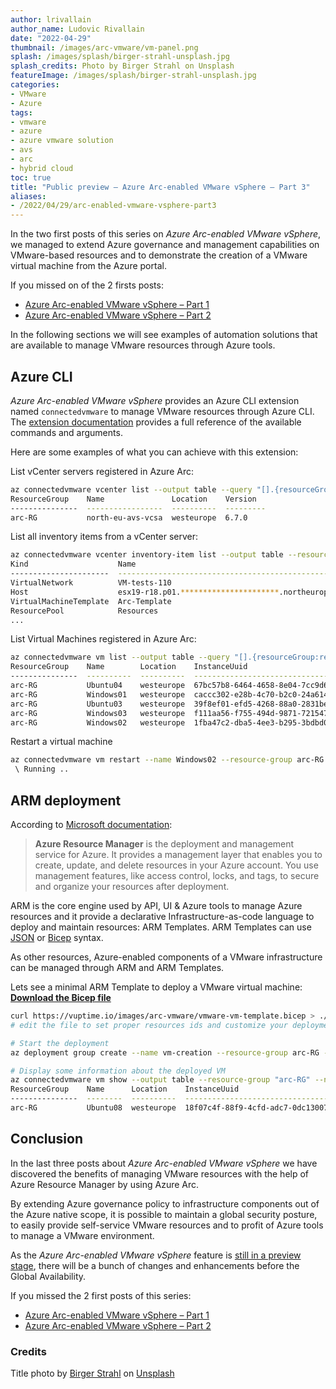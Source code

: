 ```yaml
---
author: lrivallain
author_name: Ludovic Rivallain
date: "2022-04-29"
thumbnail: /images/arc-vmware/vm-panel.png
splash: /images/splash/birger-strahl-unsplash.jpg
splash_credits: Photo by Birger Strahl on Unsplash
featureImage: /images/splash/birger-strahl-unsplash.jpg
categories:
- VMware
- Azure
tags:
- vmware
- azure
- azure vmware solution
- avs
- arc
- hybrid cloud
toc: true
title: "Public preview – Azure Arc-enabled VMware vSphere – Part 3"
aliases:
- /2022/04/29/arc-enabled-vmware-vsphere-part3
---
```


In the two first posts of this series on *Azure Arc-enabled VMware vSphere*, we managed to extend Azure governance and management capabilities on VMware-based resources and to demonstrate the creation of a VMware virtual machine from the Azure portal.

If you missed on of the 2 firsts posts:

* [Azure Arc-enabled VMware vSphere – Part 1](/2022/04/25/arc-enabled-vmware-vsphere-part1)
* [Azure Arc-enabled VMware vSphere – Part 2](/2022/04/27/arc-enabled-vmware-vsphere-part2)

In the following sections we will see examples of automation solutions that are available to manage VMware resources through Azure tools.

## Azure CLI

*Azure Arc-enabled VMware vSphere* provides an Azure CLI extension named `connectedvmware` to manage VMware resources through Azure CLI. The [extension documentation](https://docs.microsoft.com/en-us/cli/azure/connectedvmware?view=azure-cli-latest) provides a full reference of the available commands and arguments.

Here are some examples of what you can achieve with this extension:

List vCenter servers registered in Azure Arc:

```bash
az connectedvmware vcenter list --output table --query "[].{resourceGroup:resourceGroup, name:name, location:location, version:version}"
ResourceGroup    Name               Location    Version
---------------  -----------------  ----------  ---------
arc-RG           north-eu-avs-vcsa  westeurope  6.7.0
```

List all inventory items from a vCenter server:

```bash
az connectedvmware vcenter inventory-item list --output table --resource-group "arc-RG" --vcenter "north-eu-avs-vcsa" --query "[].{kind:kind, name:moName}"
Kind                    Name
----------------------  --------------------------------------------------------------
VirtualNetwork          VM-tests-110
Host                    esx19-r18.p01.**********************.northeurope.avs.azure.com
VirtualMachineTemplate  Arc-Template
ResourcePool            Resources
...
```

List Virtual Machines registered in Azure Arc:

```bash
az connectedvmware vm list --output table --query "[].{resourceGroup:resourceGroup, name:name, location:location, instanceUuid:instanceUuid}"
ResourceGroup    Name        Location    InstanceUuid
---------------  ----------  ----------  ------------------------------------
arc-RG           Ubuntu04    westeurope  67bc57b8-6464-4658-8e04-7cc9d6d5cb04
arc-RG           Windows01   westeurope  caccc302-e28b-4c70-b2c0-24a614d470e6
arc-RG           Ubuntu03    westeurope  39f8ef01-efd5-4268-88a0-2831bece69e7
arc-RG           Windows03   westeurope  f111aa56-f755-494d-9871-72154779792b
arc-RG           Windows02   westeurope  1fba47c2-dba5-4ee3-b295-3bdbd043fbb8
```

Restart a virtual machine

```bash
az connectedvmware vm restart --name Windows02 --resource-group arc-RG
 \ Running ..
```

## ARM deployment

According to [Microsoft documentation](<https://docs.microsoft.com/en-us/azure/azure-resource-manager/management/overview>):

> **Azure Resource Manager** is the deployment and management service for Azure. It provides a management layer that enables you to create, update, and delete resources in your Azure account. You use management features, like access control, locks, and tags, to secure and organize your resources after deployment.

ARM is the core engine used by API, UI & Azure tools to manage Azure resources and it provide a declarative Infrastructure-as-code language to deploy and maintain resources: ARM Templates. ARM Templates can use [JSON](https://docs.microsoft.com/en-us/azure/azure-resource-manager/bicep/compare-template-syntax) or [Bicep](https://docs.microsoft.com/en-us/azure/azure-resource-manager/bicep/overview) syntax.

As other resources, Azure-enabled components of a VMware infrastructure can be managed through ARM and ARM Templates.

Lets see a minimal ARM Template to deploy a VMware virtual machine: **[Download the Bicep file](/images/arc-vmware/vmware-vm-template.bicep)**


```bash
curl https://vuptime.io/images/arc-vmware/vmware-vm-template.bicep > ./vmware-vm-template.bicep
# edit the file to set proper resources ids and customize your deployment parameters

# Start the deployment
az deployment group create --name vm-creation --resource-group arc-RG --template-file ./vmware-vm-template.bicep --parameters VMName=Ubuntu08

# Display some information about the deployed VM
az connectedvmware vm show --output table --resource-group "arc-RG" --name "Ubuntu06" --query "{resourceGroup:resourceGroup, name:name, location:location, instanceUuid:instanceUuid}"
ResourceGroup    Name      Location    InstanceUuid
---------------  --------  ----------  ------------------------------------
arc-RG           Ubuntu08  westeurope  18f07c4f-88f9-4cfd-adc7-0dc13007984c
```

## Conclusion

In the last three posts about *Azure Arc-enabled VMware vSphere* we have discovered the benefits of managing VMware resources with the help of Azure Resource Manager by using Azure Arc.

By extending Azure governance policy to infrastructure components out of the Azure native scope, it is possible to maintain a global security posture, to easily provide self-service VMware resources and to profit of Azure tools to manage a VMware environment.

As the *Azure Arc-enabled VMware vSphere* feature is [still in a preview stage](https://azure.microsoft.com/en-us/updates/public-preview-azure-arc-integration-with-vmware-vsphere/), there will be a bunch of changes and enhancements before the Global Availability.

If you missed the 2 first posts of this series:

* [Azure Arc-enabled VMware vSphere – Part 1](/2022/04/25/arc-enabled-vmware-vsphere-part1)
* [Azure Arc-enabled VMware vSphere – Part 2](/2022/04/27/arc-enabled-vmware-vsphere-part2)

### Credits

Title photo by [Birger Strahl](https://unsplash.com/@bist31) on [Unsplash](https://unsplash.com/photos/1XhmIcBB-EA)
